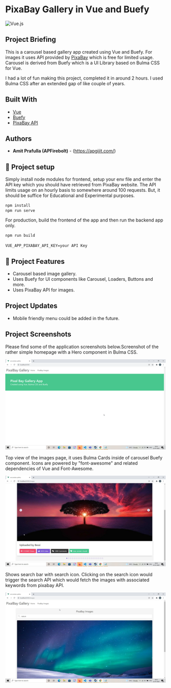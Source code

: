 # PixaBay Gallery in Vue and Buefy

![Vue.js](https://img.shields.io/badge/vuejs-%2335495e.svg?style=for-the-badge&logo=vuedotjs&logoColor=%234FC08D)

## Project Briefing

This is a carousel based gallery app created using Vue and Buefy. For images it uses API provided by [PixaBay](https://pixabay.com/) which is free for limited usage.
Carousel is derived from Buefy which is a UI Library based on Bulma CSS for Vue.

I had a lot of fun making this project, completed it in around 2 hours. I used Bulma CSS after an extended gap of like couple of years.

## Built With

* [Vue](https://vuejs.org/)
* [Buefy](https://buefy.org/)
* [PixaBay API](https://pixabay.com/api/docs/)

## Authors

* **Amit Prafulla (APFirebolt)** - (https://apgiiit.com/)

## 💾 Project setup

Simply install node modules for frontend, setup your env file and enter the API key which you should have retrieved from PixaBay website. The API limits usage on an hourly basis to somewhere around 100 requests. But, it should be suffice for Educational and Experimental purposes.


```
npm install
npm run serve
```

For production, build the frontend of the app and then run the backend app only. 

```
npm run build

VUE_APP_PIXABAY_API_KEY=your API Key
```
## 🚅 Project Features

- Carousel based image gallery.
- Uses Buefy for UI components like Carousel, Loaders, Buttons and more.
- Uses PixaBay API for images.

## Project Updates

- Mobile friendly menu could be added in the future.

## Project Screenshots

Please find some of the application screenshots below.Screenshot of the rather simple homepage with a Hero component in Bulma CSS.

![alt text](./screenshots/home.png)

Top view of the images page, it uses Bulma Cards inside of carousel Buefy component. Icons are powered by "font-awesome" and related dependencies of Vue and Font-Awesome.

![alt text](./screenshots/images.jpg)

Shows search bar with search icon. Clicking on the search icon would trigger the search API which would fetch the images with associated keywords from pixabay API.

![alt text](./screenshots/images1.jpg)


